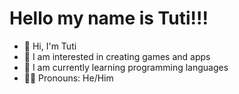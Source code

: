 # Hello my name is Tuti!!!

- 👋 Hi, I'm Tuti
- 👀 I am interested in creating games and apps
- 🌱 I am currently learning programming languages
- 👨‍💻 Pronouns: He/Him
